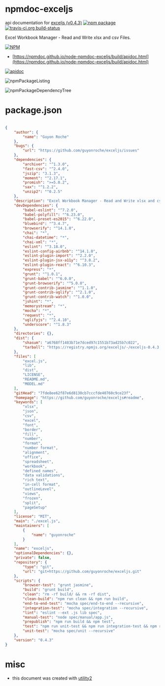 # npmdoc-exceljs

api documentation for  [exceljs (v0.4.3)](https://github.com/guyonroche/exceljs#readme)  [![npm package](https://img.shields.io/npm/v/npmdoc-exceljs.svg?style=flat-square)](https://www.npmjs.org/package/npmdoc-exceljs) [![travis-ci.org build-status](https://api.travis-ci.org/npmdoc/node-npmdoc-exceljs.svg)](https://travis-ci.org/npmdoc/node-npmdoc-exceljs)

Excel Workbook Manager - Read and Write xlsx and csv Files.

[![NPM](https://nodei.co/npm/exceljs.png?downloads=true&downloadRank=true&stars=true)](https://www.npmjs.com/package/exceljs)

- [https://npmdoc.github.io/node-npmdoc-exceljs/build/apidoc.html](https://npmdoc.github.io/node-npmdoc-exceljs/build/apidoc.html)

[![apidoc](https://npmdoc.github.io/node-npmdoc-exceljs/build/screenCapture.buildCi.browser.%252Ftmp%252Fbuild%252Fapidoc.html.png)](https://npmdoc.github.io/node-npmdoc-exceljs/build/apidoc.html)

![npmPackageListing](https://npmdoc.github.io/node-npmdoc-exceljs/build/screenCapture.npmPackageListing.svg)

![npmPackageDependencyTree](https://npmdoc.github.io/node-npmdoc-exceljs/build/screenCapture.npmPackageDependencyTree.svg)



# package.json

```json

{
    "author": {
        "name": "Guyon Roche"
    },
    "bugs": {
        "url": "https://github.com/guyonroche/exceljs/issues"
    },
    "dependencies": {
        "archiver": "^1.3.0",
        "fast-csv": "^2.4.0",
        "jszip": "3.1.3",
        "moment": "^2.17.1",
        "promish": ">=5.0.2",
        "sax": "^1.2.2",
        "unzip2": "^0.2.5"
    },
    "description": "Excel Workbook Manager - Read and Write xlsx and csv Files.",
    "devDependencies": {
        "babel-eslint": "^7.2.0",
        "babel-polyfill": "^6.23.0",
        "babel-preset-es2015": "^6.22.0",
        "bluebird": "^3.4.7",
        "browserify": "^14.1.0",
        "chai": "*",
        "chai-datetime": "*",
        "chai-xml": "*",
        "eslint": "^3.18.0",
        "eslint-config-airbnb": "^14.1.0",
        "eslint-plugin-import": "^2.2.0",
        "eslint-plugin-jsx-a11y": "^3.0.2",
        "eslint-plugin-react": "^6.10.3",
        "express": "*",
        "grunt": "^1.0.1",
        "grunt-babel": "^6.0.0",
        "grunt-browserify": "^5.0.0",
        "grunt-contrib-jasmine": "^1.1.0",
        "grunt-contrib-uglify": "^2.1.0",
        "grunt-contrib-watch": "^1.0.0",
        "jshint": "*",
        "memorystream": "*",
        "mocha": "*",
        "request": "*",
        "uglifyjs": "^2.4.10",
        "underscore": "^1.8.3"
    },
    "directories": {},
    "dist": {
        "shasum": "a6768ff1483b71e7dced97c1551b73ad25b7c022",
        "tarball": "https://registry.npmjs.org/exceljs/-/exceljs-0.4.3.tgz"
    },
    "files": [
        "excel.js",
        "lib",
        "dist",
        "LICENSE",
        "README.md",
        "MODEL.md"
    ],
    "gitHead": "7fde8ee62f87e6d8130cb7cccfde40760c9ce23f",
    "homepage": "https://github.com/guyonroche/exceljs#readme",
    "keywords": [
        "xlsx",
        "json",
        "csv",
        "excel",
        "font",
        "border",
        "fill",
        "number",
        "format",
        "number format",
        "alignment",
        "office",
        "spreadsheet",
        "workbook",
        "defined names",
        "data validations",
        "rich text",
        "in-cell format",
        "outlineLevel",
        "views",
        "frozen",
        "split",
        "pageSetup"
    ],
    "license": "MIT",
    "main": "./excel.js",
    "maintainers": [
        {
            "name": "guyonroche"
        }
    ],
    "name": "exceljs",
    "optionalDependencies": {},
    "private": false,
    "repository": {
        "type": "git",
        "url": "git+https://github.com/guyonroche/exceljs.git"
    },
    "scripts": {
        "browser-test": "grunt jasmine",
        "build": "grunt build",
        "clean": "rm -rf build/ && rm -rf dist",
        "clean-build": "npm run clean && npm run build",
        "end-to-end-test": "mocha spec/end-to-end --recursive",
        "integration-test": "mocha spec/integration --recursive",
        "lint": "eslint --ext .js lib spec",
        "manual-test": "node spec/manual/app.js",
        "prepublish": "npm run build && npm test",
        "test": "npm run unit-test && npm run integration-test && npm run end-to-end-test && npm run browser-test",
        "unit-test": "mocha spec/unit --recursive"
    },
    "version": "0.4.3"
}
```



# misc
- this document was created with [utility2](https://github.com/kaizhu256/node-utility2)
